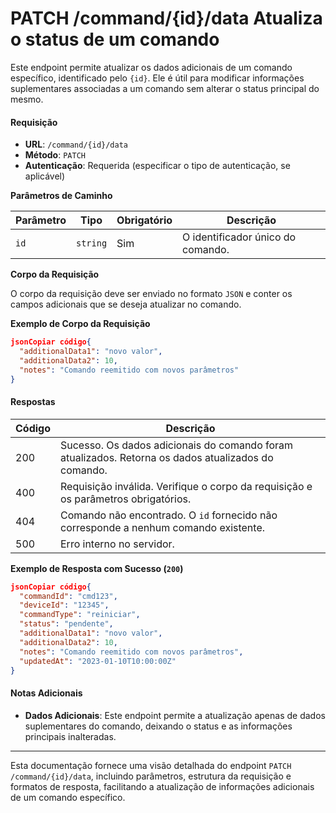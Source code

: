 # PATCH /command/{id}/data Atualiza o status de um comando

Este endpoint permite atualizar os dados adicionais de um comando específico, identificado pelo `{id}`. Ele é útil para modificar informações suplementares associadas a um comando sem alterar o status principal do mesmo.

#### Requisição

* **URL**: `/command/{id}/data`
* **Método**: `PATCH`
* **Autenticação**: Requerida (especificar o tipo de autenticação, se aplicável)

**Parâmetros de Caminho**

| Parâmetro | Tipo     | Obrigatório | Descrição                         |
| --------- | -------- | ----------- | --------------------------------- |
| `id`      | `string` | Sim         | O identificador único do comando. |

**Corpo da Requisição**

O corpo da requisição deve ser enviado no formato `JSON` e conter os campos adicionais que se deseja atualizar no comando.

**Exemplo de Corpo da Requisição**

```json
jsonCopiar código{
  "additionalData1": "novo valor",
  "additionalData2": 10,
  "notes": "Comando reemitido com novos parâmetros"
}
```

#### Respostas

| Código | Descrição                                                                                           |
| ------ | --------------------------------------------------------------------------------------------------- |
| 200    | Sucesso. Os dados adicionais do comando foram atualizados. Retorna os dados atualizados do comando. |
| 400    | Requisição inválida. Verifique o corpo da requisição e os parâmetros obrigatórios.                  |
| 404    | Comando não encontrado. O `id` fornecido não corresponde a nenhum comando existente.                |
| 500    | Erro interno no servidor.                                                                           |

**Exemplo de Resposta com Sucesso (`200`)**

```json
jsonCopiar código{
  "commandId": "cmd123",
  "deviceId": "12345",
  "commandType": "reiniciar",
  "status": "pendente",
  "additionalData1": "novo valor",
  "additionalData2": 10,
  "notes": "Comando reemitido com novos parâmetros",
  "updatedAt": "2023-01-10T10:00:00Z"
}
```

#### Notas Adicionais

* **Dados Adicionais**: Este endpoint permite a atualização apenas de dados suplementares do comando, deixando o status e as informações principais inalteradas.

***

Esta documentação fornece uma visão detalhada do endpoint `PATCH /command/{id}/data`, incluindo parâmetros, estrutura da requisição e formatos de resposta, facilitando a atualização de informações adicionais de um comando específico.
